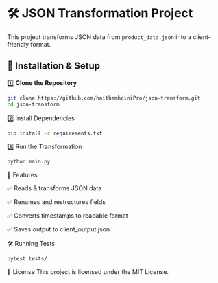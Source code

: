 # 🛠️ JSON Transformation Project

This project transforms JSON data from `product_data.json` into a client-friendly format.

## 🚀 Installation & Setup

1️⃣ **Clone the Repository**
```sh
git clone https://github.com/haithemhciniPro/json-transform.git
cd json-transform
```
2️⃣ Install Dependencies

```sh
pip install -r requirements.txt
```
3️⃣ Run the Transformation
```sh
python main.py
```
📌 Features

✅ Reads & transforms JSON data

✅ Renames and restructures fields

✅ Converts timestamps to readable format

✅ Saves output to client_output.json

🛠️ Running Tests
```sh
pytest tests/
```
📜 License
This project is licensed under the MIT License.

